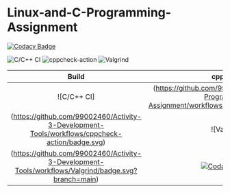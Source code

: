 # Linux-and-C-Programming-Assignment

[![Codacy Badge](https://api.codacy.com/project/badge/Grade/75e491e18f4c455ea4f0be83a48033c5)](https://app.codacy.com/gh/99002460/Activity-3-Development-Tools?utm_source=github.com&utm_medium=referral&utm_content=99002460/Activity-3-Development-Tools&utm_campaign=Badge_Grade)

![C/C++ CI](https://github.com/99002460/Linux-and-C-Programming-Assignment/workflows/C/C++%20CI/badge.svg)
![cppcheck-action](https://github.com/99002460/Activity-3-Development-Tools/workflows/cppcheck-action/badge.svg)
![Valgrind](https://github.com/99002460/Activity-3-Development-Tools/workflows/Valgrind/badge.svg?branch=main)

|Build|cppcheck|Valgrind|Codacy|
|:--:|:--:|:--:|:--:|
|![C/C++ CI]|(https://github.com/99002460/Linux-and-C-Programming-Assignment/workflows/C/C++%20CI/badge.svg)|![cppcheck-action]
(https://github.com/99002460/Activity-3-Development-Tools/workflows/cppcheck-action/badge.svg)|![Valgrind]
(https://github.com/99002460/Activity-3-Development-Tools/workflows/Valgrind/badge.svg?branch=main)|[![Codacy Badge](https://app.codacy.com/project/badge/Grade/53a952cd3b7c4af098b9b48d67715f25)](https://www.codacy.com/gh/99002460/Activity-3-Development-Tools/dashboard?utm_source=github.com&amp;utm_medium=referral&amp;utm_content=99002460/Activity-3-Development-Tools&amp;utm_campaign=Badge_Grade)|

